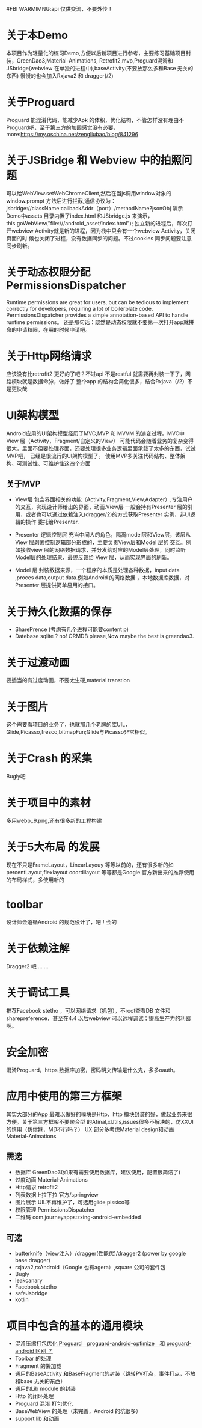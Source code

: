 #FBI WARMIMNG:api 仅供交流，不要外传！

# 关于本Demo
  本项目作为轻量化的练习Demo,方便以后新项目进行参考，主要练习基础项目封装，GreenDao3,Material-Animations,
  Retrofit2,mvp,Proguard混淆和JSbridge(webview 在单独的进程中),baseActivity(不要放那么多和Base 无关的东西)
  慢慢的也会加入Rxjava2 和 dragger(/2)

# 关于Proguard
  Proguard 能混淆代码，能减少Apk 的体积，优化结构，不管怎样没有理由不Proguard吧，至于第三方的加固感觉没有必要，
  more:https://my.oschina.net/zengliubao/blog/841296

# 关于JSBridge 和 Webview 中的拍照问题
  可以给WebView.setWebChromeClient,然后在当js调用window对象的window.prompt 方法后进行拦截,通信协议为：
  jsbridge://className:callbackAddr（port）/methodName?jsonObj
  演示Demo中assets 目录内置了index.html 和JSbridge.js 来演示，this.goWebView("file:///android_asset/index.html");
  独立新的进程后，每次打开webview Activity就是新的进程，因为栈中只会有一个webview Activity，关闭页面的时
  候也关闭了进程，没有数据同步的问题。不过cookies 同步问题要注意同步刷新。

# 关于动态权限分配PermissionsDispatcher
  Runtime permissions are great for users, but can be tedious to implement correctly for developers,
  requiring a lot of boilerplate code.
  PermissionsDispatcher provides a simple annotation-based API to handle runtime permissions。
  还是那句话：既然是动态权限就不要第一次打开app就拼命的申请权限，在用的时候申请吧。

# 关于Http网络请求
  应该没有比retrofit2 更好的了吧？不过api 不是restful 就需要再封装一下了，网路模块就是数据命脉，做好了
  整个app 的结构会简化很多，结合Rxjava（/2）不是更快哉

# UI架构模型
  Android应用的UI架构模型经历了MVC,MVP 和 MVVM 的演变过程。MVC中View 层（Activity，Fragment/自定义的View）
  可能代码会随着业务的复杂变得很大，里面不但要处理界面，还要处理很多业务逻辑里面承载了太多的东西，试试MVP吧，
  已经是很流行的UI架构模型了。
  使用MVP多关注代码结构、整体架构、可测试性、可维护性这四个方面

## 关于MVP
  - View层
  包含界面相关的功能（Activity,Fragment,View,Adapter）,专注用户的交互，实现设计师给出的界面，动画.View层
  一般会持有Presenter 层的引用，或者也可以通过依赖注入(dragger/2)的方式获取Presenter 实例，非UI逻辑的操作
  委托给Presenter.

  - Presenter 逻辑控制层
  充当中间人的角色，隔离model层和View层，该层从View 层剥离控制逻辑部分形成的，主要负责View层和Model 层的
  交互。例如接收view 层的网络数据请求，并分发给对应的Model层处理，同时监听Model层的处理结果，最终反馈给
  View 层，从而实现界面的刷新。

  - Model 层
  封装数据来源，一个程序的本质是处理各种数据，input data ,proces data,output data.例如Android 的网络数据
  ，本地数据库数据，对Presenter 层提供简单易用的接口。


# 关于持久化数据的保存
- SharePrence (考虑有几个进程可能要content p)
- Datebase
   sqlite ? no!  ORMDB please,Now maybe the best is greendao3.

# 关于过渡动画
  要适当的有过度动画，不要太生硬,material transtion

# 关于图片
  这个需要看项目的业务了，也就那几个老牌的库UIL，Glide,Picasso,fresco,bitmapFun;Glide与Picasso非常相似。

# 关于Crash 的采集
  Bugly吧

# 关于项目中的素材
  多用webp,.9.png,还有很多新的工程构建

# 关于5大布局 的发展
  现在不只是FrameLayout，LinearLayouy  等等以前的，还有很多新的如percentLayout,flexlayout coordilayout
  等等都是Google 官方新出来的推荐使用的布局样式，多使用新的

# toolbar
  设计师会遵循Android 的规范设计了，吧！会的

# 关于依赖注解
  Dragger2 吧 ... ...

# 关于调试工具
 推荐Facebook stetho ，可以网络请求（抓包），不root查看DB 文件和sharepreference，甚至在4.4 以后webview
 可以远程调试；提高生产力的利器啊。

# 安全加密
  混淆Proguard，https,数据库加密，密码明文传输是什么鬼，多多oauth。

# 应用中使用的第三方框架
  其实大部分的App 最难以做好的模块是Http，http 模块封装的好，做起业务来很方便。关于第三方框架不要聚合型
  的Afinal,xUtils,issues很多不解决的，仿XXUI的慎用（仿你妹，MD不行吗？）
  UX 部分多考虑Material design和动画Material-Animations
  ## 需选
  - 数据库 GreenDao3(如果有需要使用数据库，建议使用，配置很简洁了)
  - 过度动画 Material-Animations
  - Http请求 retrofit2
  - 列表数据上拉下拉 官方/springview
  - 图片展示 UIL不再维护了，可选用glide,pissico等
  - 权限管理 PermissionsDispatcher
  - 二维码 com.journeyapps:zxing-android-embedded

  ## 可选
  - butterknife（view注入）/dragger(性能优)/dragger2 (power by google base dragger)
  - rxjava2,rxAndroid（Google 也有agera）,square 公司的套件包
  - Bugly
  - leakcanary
  - Facebook stetho
  - safeJsbridge
  - kotlin

# 项目中包含的基本的通用模块
- [混淆压缩打包优化 Proguard　proguard-android-optimize　和 proguard-android 区别 ？](https://github.com/D-clock/Doc/blob/master/Android/Gradle/4_AndroidStudio%E4%B8%8BProGuard%E6%B7%B7%E6%B7%86%E6%89%93%E5%8C%85.md)
- Toolbar 的处理
- Fragment 的懒加载
- 通用的BaseActivity 和BaseFragment的封装（跳转PV打点，事件打点，不放和base 无关的东西）
- 通用的Lib module 的封装
- Http 的闭环处理
- Proguard 混淆 打包优化
- BaseWebView 的处理（未完善，Android 的坑很多）
- support lib 和动画